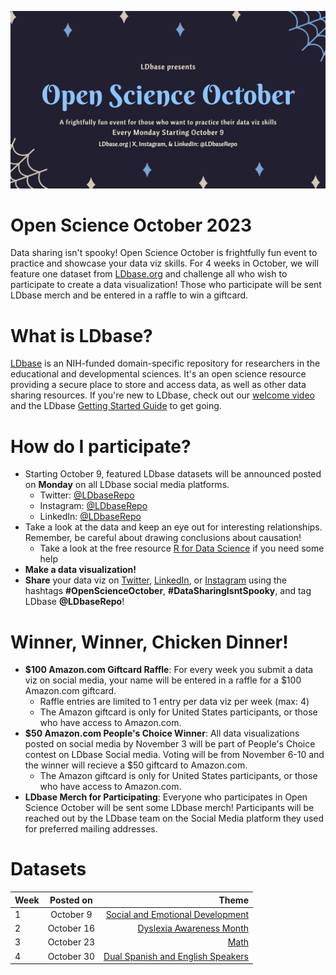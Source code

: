 ![Alt Text](images/Open%20Science%20October%20Promo_General_Twitter.png)
# Open Science October 2023
Data sharing isn't spooky! Open Science October is frightfully fun event to practice and showcase your data viz skills. For 4 weeks in October, we will feature one dataset from [LDbase.org](LDbase.org) and challenge all who wish to participate to create a data visualization! Those who participate will be sent LDbase merch and be entered in a raffle to win a giftcard.
# What is LDbase?
[LDbase](ldbase.org) is an NIH-funded domain-specific repository for researchers in the educational and developmental sciences. It's an open science resource providing a secure place to store and access data, as well as other data sharing resources. If you're new to LDbase, check out our [welcome video](https://www.youtube.com/watch?v=Z2RpHha5tYY) and the LDbase [Getting Started Guide](https://www.ldbase.org/data-sharing-resources/guides/getting-started) to get going.
# How do I participate?
- Starting October 9, featured LDbase datasets will be announced posted on **Monday** on all LDbase social media platforms.
   - Twitter: [@LDbaseRepo](https://twitter.com/ldbaseRepo)
   - Instagram: [@LDbaseRepo](https://www.instagram.com/ldbaserepo/)
   - LinkedIn: [@LDbaseRepo](https://www.linkedin.com/company/ldbase/?viewAsMember=true)
-  Take a look at the data and keep an eye out for interesting relationships. Remember, be careful about drawing conclusions about causation!
   -  Take a look at the free resource [R for Data Science](https://r4ds.hadley.nz/) if you need some help
- **Make a data visualization!**
- **Share** your data viz on [Twitter](https://twitter.com/LDbaseRepo), [LinkedIn](https://www.linkedin.com/company/ldbaserepo/?viewAsMember=true), or [Instagram](https://www.instagram.com/ldbaserepo/) using the hashtags **#OpenScienceOctober**, **#DataSharingIsntSpooky**, and tag LDbase **@LDbaseRepo**!

# Winner, Winner, Chicken Dinner!
- **$100 Amazon.com Giftcard Raffle**: For every week you submit a data viz on social media, your name will be entered in a raffle for a $100 Amazon.com giftcard.
    - Raffle entries are limited to 1 entry per data viz per week (max: 4)
    - The Amazon giftcard is only for United States participants, or those who have access to Amazon.com.
- **$50 Amazon.com People's Choice Winner**: All data visualizations posted on social media by November 3 will be part of People's Choice contest on LDbase Social media. Voting will be from November 6-10 and the winner will recieve a $50 giftcard to Amazon.com.
    - The Amazon giftcard is only for United States participants, or those who have access to Amazon.com.
- **LDbase Merch for Participating**: Everyone who participates in Open Science October will be sent some LDbase merch! Participants will be reached out by the LDbase team on the Social Media platform they used for preferred mailing addresses.
# Datasets
| Week          | Posted on     | Theme                   |
| ------------- |:-------------:| -----------------------:|
| 1             | October 9     |  [Social and Emotional Development](Week%201/README.md)|
| 2             | October 16     |  [Dyslexia Awareness Month](Week%202/README.md) |
| 3             | October 23     |  [Math](Week%203/README.md) |
| 4             | October 30     |  [Dual Spanish and English Speakers](Week%204/README.md) |
